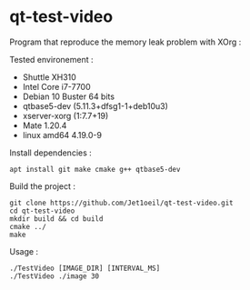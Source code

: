 # qt-test-video
Program that reproduce the memory leak problem with XOrg :

Tested environement :
- Shuttle XH310
- Intel Core i7-7700
- Debian 10 Buster 64 bits
- qtbase5-dev (5.11.3+dfsg1-1+deb10u3) 
- xserver-xorg (1:7.7+19)
- Mate 1.20.4
- linux amd64 4.19.0-9

Install dependencies :
```
apt install git make cmake g++ qtbase5-dev
```

Build the project :
```
git clone https://github.com/Jet1oeil/qt-test-video.git
cd qt-test-video
mkdir build && cd build
cmake ../
make
```

Usage :
```
./TestVideo [IMAGE_DIR] [INTERVAL_MS]
./TestVideo ./image 30
```
